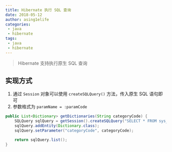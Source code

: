 ```yaml
---
title: Hibernate 执行 SQL 查询
date: 2018-05-12
author: asing1elife
categories:
 - java
 - hibernate
tags:
 - java
 - hibernate
---
```

> Hibernate 支持执行原生 SQL 查询  

## 实现方式
1. 通过 `Session` 对象可以使用 `createSQLQuery()` 方法，传入原生 SQL 语句即可
2. 参数格式为 `paramName = :paramCode`

```java
public List<Dictionary> getDictionaries(String categoryCode) {
    SQLQuery sqlQuery = getSession().createSQLQuery("SELECT * FROM sys_dictionary WHERE CategoryCode = :categoryCode");
    sqlQuery.addEntity(Dictionary.class);
    sqlQuery.setParameter("categoryCode", categoryCode);

    return sqlQuery.list();
}
```